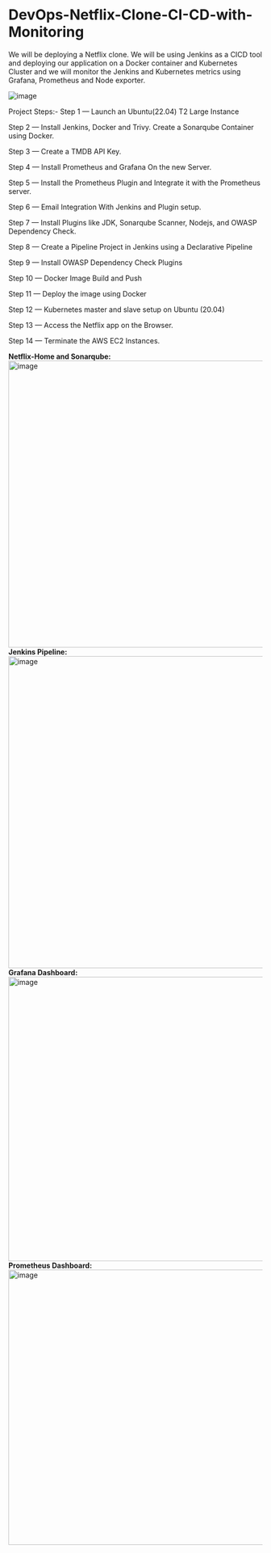 # DevOps-Netflix-Clone-CI-CD-with-Monitoring

We will be deploying a Netflix clone. We will be using Jenkins as a CICD tool and deploying our application on a Docker container and Kubernetes Cluster and we will monitor the Jenkins and Kubernetes metrics using Grafana, Prometheus and Node exporter.

![image](https://github.com/mayankk-25/DevOps-Netflix-Clone-CI-CD-with-Monitoring-/assets/148369745/d566ab27-b1fa-4f04-9eb3-8b5cec057685)

Project Steps:-
Step 1 — Launch an Ubuntu(22.04) T2 Large Instance

Step 2 — Install Jenkins, Docker and Trivy. Create a Sonarqube Container using Docker.

Step 3 — Create a TMDB API Key.

Step 4 — Install Prometheus and Grafana On the new Server.

Step 5 — Install the Prometheus Plugin and Integrate it with the Prometheus server.

Step 6 — Email Integration With Jenkins and Plugin setup.

Step 7 — Install Plugins like JDK, Sonarqube Scanner, Nodejs, and OWASP Dependency Check.

Step 8 — Create a Pipeline Project in Jenkins using a Declarative Pipeline

Step 9 — Install OWASP Dependency Check Plugins

Step 10 — Docker Image Build and Push

Step 11 — Deploy the image using Docker

Step 12 — Kubernetes master and slave setup on Ubuntu (20.04)

Step 13 — Access the Netflix app on the Browser.

Step 14 — Terminate the AWS EC2 Instances.

**Netflix-Home and Sonarqube:**
<img width="568" alt="image" src="https://github.com/mayankk-25/DevOps-Netflix-Clone-CI-CD-with-Monitoring/assets/148369745/3bc97d6f-7f16-4dfb-8b46-bd95c05a98c2">
**Jenkins Pipeline:**
<img width="618" alt="image" src="https://github.com/mayankk-25/DevOps-Netflix-Clone-CI-CD-with-Monitoring/assets/148369745/26f85243-879c-4d4e-ba51-61c04299f179">
**Grafana Dashboard:**
<img width="563" alt="image" src="https://github.com/mayankk-25/DevOps-Netflix-Clone-CI-CD-with-Monitoring/assets/148369745/be6fea5c-2b1d-4244-9e45-93e81f44b761">
**Prometheus Dashboard:**
<img width="545" alt="image" src="https://github.com/mayankk-25/DevOps-Netflix-Clone-CI-CD-with-Monitoring/assets/148369745/8c8e6947-653f-4d2c-822d-a300668fce13">
